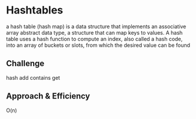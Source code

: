 # Hashtables
<!-- Short summary or background information -->
a hash table (hash map) is a data structure that implements an associative array abstract data type, a structure that can map keys to values. A hash table uses a hash function to compute an index, also called a hash code, into an array of buckets or slots, from which the desired value can be found
## Challenge
<!-- Description of the challenge -->
hash
add
contains
get
## Approach & Efficiency
<!-- What approach did you take? Why? What is the Big O space/time for this approach? -->
O(n)

